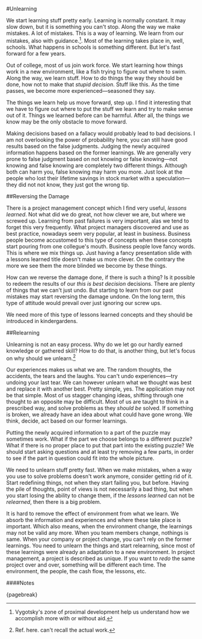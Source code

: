 #Unlearning

We start learning stuff pretty early. Learning is normally constant. It may slow down, but it is something you can't stop. Along the way we make mistakes. A lot of mistakes. This is a way of learning. We learn from our mistakes, also with guidance.[^vygotskyzpd]. Most of the learning takes place in, well, schools. What happens in schools is something different. But let's fast forward for a few years.

Out of college, most of us join work force. We start learning how things work in a new environment, like a fish trying to figure out where to swim. Along the way, we learn stuff. How to do things the way they should be done, how not to make that *stupid decision*. Stuff like this. As the time passes, we become more experienced—seasoned they say.

The things we learn help us move forward, step up. I find it interesting that we have to figure out where to put the stuff we learn and try to make sense out of it. Things we learned before can be harmful. After all, the things we know may be the only obstacle to move forward. 

Making decisions based on a fallacy would probably lead to bad decisions. I am not overlooking the power of probability here, you can still have good results based on the false judgments. Judging the newly acquired information happens based on the former learnings. We are generally very prone to false judgment based on not knowing or false knowing—not knowing and false knowing are completely two different things. Although both can harm you, false knowing may harm you more. Just look at the people who lost their lifetime savings in stock market with a speculation—they did not not know, they just got the wrong tip.

##Reversing the Damage

There is a project management concept which I find very useful, *lessons learned*. Not what did we do great, not how clever we are, but where we screwed up. Learning from past failures is very important, alas we tend to forget this very frequently. What project managers discovered and use as best practice, nowadays seem very popular, at least in business. Business people become accustomed to this type of concepts when these concepts start pouring from one collegue's mouth. Business people love fancy words. This is where we mix things up. Just having a fancy presentation slide with a lessons learned title doesn't make us more clever. On the contrary the more we see them the more blinded we become by these things.

How can we reverse the damage done, if there is such a thing? Is it possible to redeem the results of our *this is best decision* decisions. There are plenty of things that we can't just undo. But starting to learn from our past mistakes may start reversing the damage undone. On the long term, this type of attitude would prevail over just ignoring our screw ups.

We need more of this type of lessons learned concepts and they should be introduced in kindergardens.

##Relearning

Unlearning is not an easy process. Why do we let go our hardly earned knowledge or gathered skill? How to do that, is another thing, but let's focus on why should we unlearn.[^unlearn-ref1]

Our experiences makes us what we are. The random thoughts, the accidents, the tears and the laughs. You can't undo experiences—try undoing your last tear. We can however unlearn what we thought was best and replace it with another best. Pretty simple, yes. The application may not be that simple. Most of us stagger changing ideas, shifting through one thought to an opposite may be difficult. Most of us are taught to think in a prescribed way, and solve problems as they *should be* solved. If something is broken, we already have an idea about what could have gone wrong. We think, decide, act based on our former learnings.

Putting the newly acquired information to a part of the puzzle may sometimes work. What if the part we choose belongs to a different puzzle? What if there is no proper place to put that part into the existing puzzle? We should start asking questions and at least try removing a few parts, in order to see if the part in question could fit into the whole picture.

We need to unlearn stuff pretty fast. When we make mistakes, when a way you use to solve problems doesn't work anymore, consider getting rid of it. Start redefining things, not when they start failing you, but before. Having the pile of thoughts, point of views is not necessarily a bad thing, but when you start losing the ability to change them, if the *lessons learned* can not be *relearned*, then there is a big problem.

It is hard to remove the effect of environment from what we learn. We absorb the information and experiences and where these take place is important. Which also means, when the environment change, the learnings may not be valid any more. When you team members change, nothings is same. When your company or project change, you can't rely on the former learnings. You need to unlearn the things and start relearning, since most of these learnings were already an adaptation to a new environment. In project management, a project is described as unique. If you want to *redo* the same project over and over, something will be different each time. The environment, the people, the cash flow, the lessons, etc. 

####Notes

[^vygotskyzpd]: Vygotsky's zone of proximal development help us understand how we accomplish more with or without aid.

[^unlearn-ref1]: Ref. here. can't recall the actual work.

{pagebreak} 
